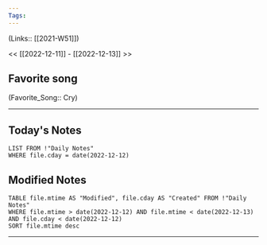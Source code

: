 ```yaml
---
Tags:
---
```

(Links:: [[2021-W51]])

<< [[2022-12-11]] - [[2022-12-13]] >>
## Favorite song
(Favorite_Song:: Cry)
___
## Today's Notes
```dataview
LIST FROM !"Daily Notes"
WHERE file.cday = date(2022-12-12)
```
## Modified Notes
```dataview
TABLE file.mtime AS "Modified", file.cday AS "Created" FROM !"Daily Notes" 
WHERE file.mtime > date(2022-12-12) AND file.mtime < date(2022-12-13) AND file.cday < date(2022-12-12)
SORT file.mtime desc
```
___
